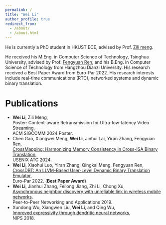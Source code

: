 ```yaml
---
permalink: /
title: "Wei Li"
author_profile: true
redirect_from: 
  - /about/
  - /about.html
---
```


He is currently a PhD student in HKUST ECE, advised by Prof. [Zili meng](https://zilimeng.com/).

He received his M.Eng. in Computer Science of Technology, Tsinghua University, advised by Prof. [Fengyuan Ren](https://nns.cs.tsinghua.edu.cn/personal/renfy/renfy.html), and his B.Eng. in Computer Science of Technology from Hangzhou Dianzi University. His research received a Best Paper Award from Euro-Par 2022. His research interests include real-time communications (RTC), networked systems and dynamic binary translation.

Publications
======
* **Wei Li**, Zili Meng,  
Poster: Content-aware Retransmission for Ultra-low-latency Video Streaming,  
ACM SIGCOMM 2024 Poster.
* Chen Gao, Xiangwei Meng, **Wei Li**, Jinhui Lai, Yiran Zhang, Fengyuan Ren,  
[CrossMapping: Harmonizing Memory Consistency in Cross-ISA Binary Translation](https://www.usenix.org/conference/atc24/presentation/gao-chen),  
USENIX ATC 2024.
* **Wei Li**, Xiaohui Luo, Yiran Zhang, Qingkai Meng, Fengyuan Ren,  
[CrossDBT: An LLVM-Based User-Level Dynamic Binary Translation Emulator](https://link.springer.com/chapter/10.1007/978-3-031-12597-3_1),  
Euro-Par 2022. (**Best Paper Award**)
* **Wei Li**, Jianhui Zhang, Feilong Jiang, Zhi Li, Chong Xu,  
[Asynchronous neighbor discovery with unreliable link in wireless mobile networks](https://link.springer.com/article/10.1007/s12083-018-0672-y).  
Peer-to-Peer Networking and Applications 2019.
* Xundong Wu, Xiangwen Liu, **Wei Li**, and Qing Wu,  
[Improved expressivity through dendritic neural networks](https://papers.nips.cc/paper_files/paper/2018/hash/e32c51ad39723ee92b285b362c916ca7-Abstract.html),  
NIPS 2018.
